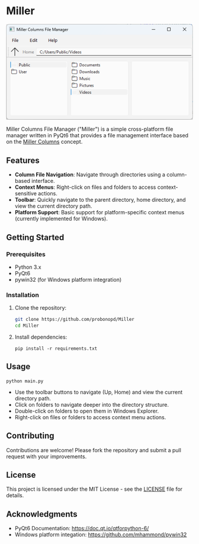 # Miller

![](screenshot.png)

Miller Columns File Manager ("Miller") is a simple cross-platform file manager written in PyQt6 that provides a file management interface based on the [Miller Columns](https://en.wikipedia.org/wiki/Miller_columns) concept.

## Features

- **Column File Navigation**: Navigate through directories using a column-based interface.
- **Context Menus**: Right-click on files and folders to access context-sensitive actions.
- **Toolbar**: Quickly navigate to the parent directory, home directory, and view the current directory path.
- **Platform Support**: Basic support for platform-specific context menus (currently implemented for Windows).

## Getting Started

### Prerequisites

- Python 3.x
- PyQt6
- pywin32 (for Windows platform integration)

### Installation

1. Clone the repository:

   ```sh
   git clone https://github.com/probonopd/Miller
   cd Miller
   ``` 

2. Install dependencies:

   ```
   pip install -r requirements.txt
   ```

## Usage

```
python main.py
```

* Use the toolbar buttons to navigate (Up, Home) and view the current directory path.
* Click on folders to navigate deeper into the directory structure.
* Double-click on folders to open them in Windows Explorer.
* Right-click on files or folders to access context menu actions.

## Contributing

Contributions are welcome! Please fork the repository and submit a pull request with your improvements.

## License

This project is licensed under the MIT License - see the [LICENSE](LICENSE) file for details.

## Acknowledgments

- PyQt6 Documentation: https://doc.qt.io/qtforpython-6/
- Windows platform integation: https://github.com/mhammond/pywin32
